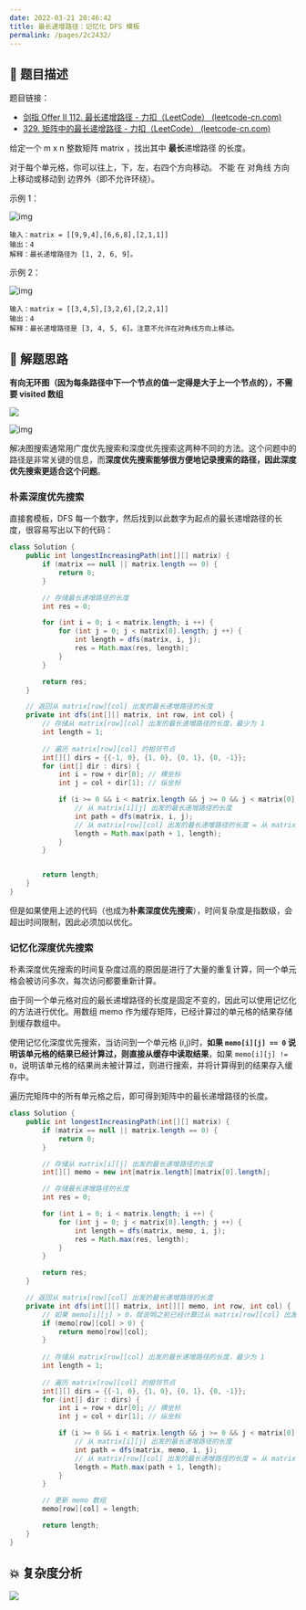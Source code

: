 ```yaml
---
date: 2022-03-21 20:46:42
title: 最长递增路径：记忆化 DFS 模板
permalink: /pages/2c2432/
---
```

## 📃 题目描述

题目链接：

- [剑指 Offer II 112. 最长递增路径 - 力扣（LeetCode） (leetcode-cn.com)](https://leetcode-cn.com/problems/fpTFWP/)
- [329. 矩阵中的最长递增路径 - 力扣（LeetCode） (leetcode-cn.com)](https://leetcode-cn.com/problems/longest-increasing-path-in-a-matrix/)

给定一个 m x n 整数矩阵 matrix ，找出其中 **最长**递增路径 的长度。

对于每个单元格，你可以往上，下，左，右四个方向移动。 不能 在 对角线 方向上移动或移动到 边界外（即不允许环绕）。

示例 1：

![img](https://assets.leetcode.com/uploads/2021/01/05/grid1.jpg)

```
输入：matrix = [[9,9,4],[6,6,8],[2,1,1]]
输出：4 
解释：最长递增路径为 [1, 2, 6, 9]。
```

示例 2：

![img](https://assets.leetcode.com/uploads/2021/01/27/tmp-grid.jpg)

```
输入：matrix = [[3,4,5],[3,2,6],[2,2,1]]
输出：4 
解释：最长递增路径是 [3, 4, 5, 6]。注意不允许在对角线方向上移动。
```

## 🔔 解题思路

**有向无环图（因为每条路径中下一个节点的值一定得是大于上一个节点的），不需要 visited 数组**

![](https://staticcdn1-5.umiwi.com/epms_ebook/2897d244a7177910fc7e4267bf0806ba.jpg?x-oss-process=image/resize,w_1707,m_lfit)

![img](https://staticcdn1-5.umiwi.com/epms_ebook/0b26a741104eeb4e10693c529319d435.jpg?x-oss-process=image/resize,w_1707,m_lfit)

解决图搜索通常用广度优先搜索和深度优先搜索这两种不同的方法。这个问题中的路径是非常关键的信息，而**深度优先搜索能够很方便地记录搜索的路径，因此深度优先搜索更适合这个问题**。

### 朴素深度优先搜索

直接套模板，DFS 每一个数字，然后找到以此数字为起点的最长递增路径的长度，很容易写出以下的代码：

```java
class Solution {
    public int longestIncreasingPath(int[][] matrix) {
        if (matrix == null || matrix.length == 0) {
            return 0;
        }

        // 存储最长递增路径的长度
        int res = 0;

        for (int i = 0; i < matrix.length; i ++) {
            for (int j = 0; j < matrix[0].length; j ++) {
                int length = dfs(matrix, i, j);
                res = Math.max(res, length);
            }
        }

        return res;
    }

    // 返回从 matrix[row][col] 出发的最长递增路径的长度
    private int dfs(int[][] matrix, int row, int col) {
        // 存储从 matrix[row][col] 出发的最长递增路径的长度，最少为 1
        int length = 1;
      
        // 遍历 matrix[row][col] 的相邻节点
        int[][] dirs = {{-1, 0}, {1, 0}, {0, 1}, {0, -1}};
        for (int[] dir : dirs) {
            int i = row + dir[0]; // 横坐标
            int j = col + dir[1]; // 纵坐标

            if (i >= 0 && i < matrix.length && j >= 0 && j < matrix[0].length && matrix[i][j] > matrix[row][col]) {
                // 从 matrix[i][j] 出发的最长递增路径的长度
                int path = dfs(matrix, i, j);
                // 从 matrix[row][col] 出发的最长递增路径的长度 = 从 matrix[i][j] 出发的最长递增路径的长度 + 1
                length = Math.max(path + 1, length);
            }
        }


        return length;
    }
}
```

但是如果使用上述的代码（也成为**朴素深度优先搜索**），时间复杂度是指数级，会超出时间限制，因此必须加以优化。

### 记忆化深度优先搜索

朴素深度优先搜索的时间复杂度过高的原因是进行了大量的重复计算，同一个单元格会被访问多次，每次访问都要重新计算。

由于同一个单元格对应的最长递增路径的长度是固定不变的，因此可以使用记忆化的方法进行优化。用数组 memo 作为缓存矩阵，已经计算过的单元格的结果存储到缓存数组中。

使用记忆化深度优先搜索，当访问到一个单元格 (i,j)时，**如果 `memo[i][j] == 0` 说明该单元格的结果已经计算过，则直接从缓存中读取结果**，如果 `memo[i][j] != 0`，说明该单元格的结果尚未被计算过，则进行搜索，并将计算得到的结果存入缓存中。

遍历完矩阵中的所有单元格之后，即可得到矩阵中的最长递增路径的长度。

```java
class Solution {
    public int longestIncreasingPath(int[][] matrix) {
        if (matrix == null || matrix.length == 0) {
            return 0;
        }

        // 存储从 matrix[i][j] 出发的最长递增路径的长度
        int[][] memo = new int[matrix.length][matrix[0].length];

        // 存储最长递增路径的长度
        int res = 0;

        for (int i = 0; i < matrix.length; i ++) {
            for (int j = 0; j < matrix[0].length; j ++) {
                int length = dfs(matrix, memo, i, j);
                res = Math.max(res, length);
            }
        }

        return res;
    }

    // 返回从 matrix[row][col] 出发的最长递增路径的长度
    private int dfs(int[][] matrix, int[][] memo, int row, int col) {
        // 如果 memo[i][j] > 0，就说明之前已经计算过从 matrix[row][col] 出发的最长递增路径的长度，直接返回
        if (memo[row][col] > 0) {
            return memo[row][col];
        }
      
        // 存储从 matrix[row][col] 出发的最长递增路径的长度，最少为 1
        int length = 1;
      
        // 遍历 matrix[row][col] 的相邻节点
        int[][] dirs = {{-1, 0}, {1, 0}, {0, 1}, {0, -1}};
        for (int[] dir : dirs) {
            int i = row + dir[0]; // 横坐标
            int j = col + dir[1]; // 纵坐标

            if (i >= 0 && i < matrix.length && j >= 0 && j < matrix[0].length && matrix[i][j] > matrix[row][col]) {
                // 从 matrix[i][j] 出发的最长递增路径的长度
                int path = dfs(matrix, memo, i, j);
                // 从 matrix[row][col] 出发的最长递增路径的长度 = 从 matrix[i][j] 出发的最长递增路径的长度 + 1
                length = Math.max(path + 1, length);
            }
        }

        // 更新 memo 数组
        memo[row][col] = length;

        return length;
    }
}
```

## 💥 复杂度分析

![](https://cs-wiki.oss-cn-shanghai.aliyuncs.com/img/20220517122239.png)
